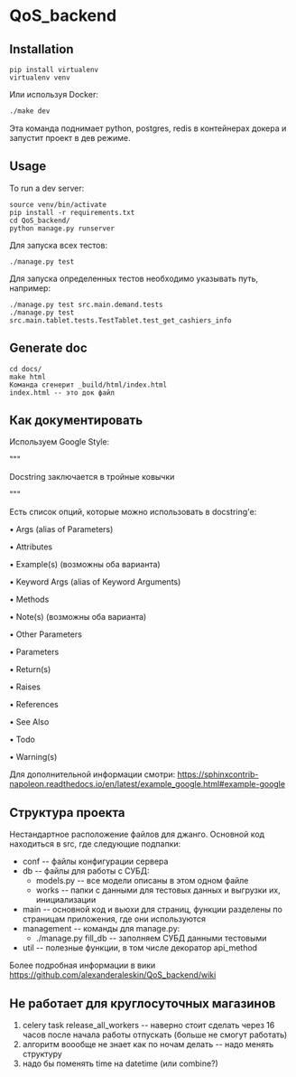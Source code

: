 # QoS_backend

## Installation

```
pip install virtualenv
virtualenv venv
```

Или используя Docker:
```bash
./make dev
```

Эта команда поднимает python, postgres, redis в контейнерах докера и запустит проект в дев режиме.

## Usage

To run a dev server:

```
source venv/bin/activate
pip install -r requirements.txt
cd QoS_backend/
python manage.py runserver
```

Для запуска всех тестов:
```
./manage.py test 
```
Для запуска определенных тестов необходимо указывать путь, например:
```
./manage.py test src.main.demand.tests
./manage.py test src.main.tablet.tests.TestTablet.test_get_cashiers_info
```

## Generate doc
```
cd docs/
make html
Команда сгенерит _build/html/index.html
index.html -- это док файл
```


## Как документировать
Используем Google Style:

"""

Docstring заключается в тройные ковычки

"""

Есть список опций, которые можно использовать в docstring'e:

• Args (alias of Parameters)

• Attributes

• Example(s) (возможны оба варианта)

• Keyword Args (alias of Keyword Arguments)

• Methods

• Note(s) (возможны оба варианта)

• Other Parameters

• Parameters

• Return(s)

• Raises

• References

• See Also

• Todo

• Warning(s)

Для дополнительной информации смотри:
https://sphinxcontrib-napoleon.readthedocs.io/en/latest/example_google.html#example-google

## Структура проекта

Нестандартное расположение файлов для джанго. Основной код находиться в src, где следующие подпапки:

- conf -- файлы конфигурации сервера
- db -- файлы для работы с СУБД:
  - models.py -- все модели описаны в этом одном файле
  - works -- папки с данными для тестовых данных и выгрузки их, инициализации 
- main -- основной код и вьюхи для страниц, функции разделены по страницам приложения, где они используются
- management -- команды для manage.py:
  - ./manage.py fill_db -- заполняем СУБД данными тестовыми
- util -- полезные функции, в том числе декоратор api_method

Более подробная информации в вики https://github.com/alexanderaleskin/QoS_backend/wiki



## Не работает для круглосуточных магазинов

1. celery task release_all_workers -- наверно стоит сделать через 16 часов после начала работы отпускать (больше не смогут работать)
2. алгоритм воообще не знает как по ночам делать -- надо менять структуру
3. надо бы поменять time на datetime (или combine?)

